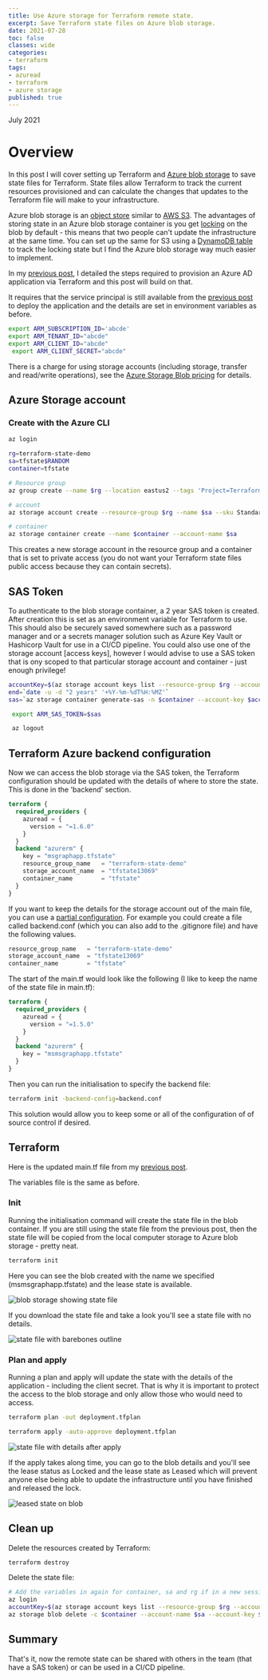 ```yaml
---
title: Use Azure storage for Terraform remote state.
excerpt: Save Terraform state files on Azure blob storage.
date: 2021-07-28
toc: false
classes: wide
categories:
- terraform
tags:
- azuread
- terraform
- azure storage
published: true
---
```

July 2021

# Overview

In this post I will cover setting up Terraform and [Azure blob storage] to save state files for Terraform. State files allow Terraform to track the current resources provisioned and can calculate the changes that updates to the Terraform file will make to your infrastructure.

Azure blob storage is an [object store] similar to [AWS S3]. The advantages of storing state in an Azure blob storage container is you get [locking] on the blob by default - this means that two people can't update the infrastructure at the same time. You can set up the same for S3 using a [DynamoDB table] to track the locking state but I find the Azure blob storage way much easier to implement.

In my [previous post], I detailed the steps required to provision an Azure AD application via Terraform and this post will build on that.

It requires that the service principal is still available from the [previous post] to deploy the application and the details are set in environment variables as before.

```bash
export ARM_SUBSCRIPTION_ID='abcde'
export ARM_TENANT_ID="abcde"
export ARM_CLIENT_ID="abcde"
 export ARM_CLIENT_SECRET="abcde"
```

There is a charge for using storage accounts (including storage, transfer and read/write operations), see the [Azure Storage Blob pricing] for details.

## Azure Storage account

### Create with the Azure CLI

```bash
az login

rg=terraform-state-demo
sa=tfstate$RANDOM
container=tfstate

# Resource group
az group create --name $rg --location eastus2 --tags 'Project=Terraform' 'Env=Demo'

# account
az storage account create --resource-group $rg --name $sa --sku Standard_LRS --encryption-services blob

# container
az storage container create --name $container --account-name $sa
```

This creates a new storage account in the resource group and a container that is set to private access (you do not want your Terraform state files public access because they can contain secrets).

## SAS Token

To authenticate to the blob storage container, a 2 year SAS token is created. After creation this is set as an environment variable for Terraform to use. This should also be securely saved somewhere such as a password manager and or a secrets manager solution such as Azure Key Vault or Hashicorp Vault for use in a CI/CD pipeline.
You could also use one of the storage account [access keys], however I would advise to use a SAS token that is ony scoped to that particular storage account and container - just enough privilege!

```bash
accountKey=$(az storage account keys list --resource-group $rg --account-name $sa --query '[0].value' -o tsv)
end=`date -u -d "2 years" '+%Y-%m-%dT%H:%MZ'`
sas=`az storage container generate-sas -n $container --account-key $accountKey --account-name $sa --https-only --permissions dlrw --expiry $end -o tsv

 export ARM_SAS_TOKEN=$sas

 az logout
```

## Terraform Azure backend configuration

Now we can access the blob storage via the SAS token, the Terraform configuration should be updated with the details of where to store the state. This is done in the 'backend' section.

```terraform
terraform {
  required_providers {
    azuread = {
      version = "=1.6.0"
    }
  }
  backend "azurerm" {
    key = "msgraphapp.tfstate"
    resource_group_name   = "terraform-state-demo"
    storage_account_name  = "tfstate13069"
    container_name        = "tfstate"
  }
}
```

If you want to keep the details for the storage account out of the main file, you can use a [partial configuration]. For example you could create a file called backend.conf (which you can also add to the .gitignore file) and have the following values.

```terraform
resource_group_name   = "terraform-state-demo"
storage_account_name  = "tfstate13069"
container_name        = "tfstate"
```

The start of the main.tf would look like the following (I like to keep the name of the state file in main.tf):

```terraform
terraform {
  required_providers {
    azuread = {
      version = "=1.5.0"
    }
  }
  backend "azurerm" {
    key = "msmsgraphapp.tfstate"
  }
}
```

Then you can run the initialisation to specify the backend file:

```bash
terraform init -backend-config=backend.conf
```

This solution would allow you to keep some or all of the configuration of of source control if desired.

## Terraform

Here is the updated main.tf file from my [previous post].

<script src="https://gist.github.com/MatthewJDavis/2c76473c4d46a54d7930047dd52575b8.js"></script>

The variables file is the same as before.

<script src="https://gist.github.com/MatthewJDavis/69bd18c079b2f7026f637e6674fac03c.js"></script>

### Init

Running the initialisation command will create the state file in the blob container. If you are still using the state file from the previous post, then the state file will be copied from the local computer storage to Azure blob storage - pretty neat.

```bash
terraform init
```

Here you can see the blob created with the name we specified (msmsgraphapp.tfstate) and the lease state is available.

![blob storage showing state file](/images/terraform-azure-backend/state-blob.png)

 If you download the state file and take a look you'll see a state file with no details.

![state file with barebones outline](/images/terraform-azure-backend/blank-state.png)

### Plan and apply

Running a plan and apply will update the state with the details of the application - including the client secret. That is why it is important to protect the access to the blob storage and only allow those who would need to access.

```bash
terraform plan -out deployment.tfplan
```

```bash
terraform apply -auto-approve deployment.tfplan
```

![state file with details after apply](/images/terraform-azure-backend/state-after-apply.png)

If the apply takes along time, you can go to the blob details and you'll see the lease status as Locked and the lease state as Leased which will prevent anyone else being able to update the infrastructure until you have finished and released the lock.

![leased state on blob](/images/terraform-azure-backend/leased-state.png)

## Clean up

Delete the resources created by Terraform:

```bash
terraform destroy
```

Delete the state file:

```bash
# Add the variables in again for container, sa and rg if in a new session.
az login
accountKey=$(az storage account keys list --resource-group $rg --account-name $sa --query '[0].value' -o tsv)
az storage blob delete -c $container --account-name $sa --account-key $accountKey -n msgraphapp.tfstate 
```

## Summary

That's it, now the remote state can be shared with others in the team (that have a SAS token) or can be used in a CI/CD pipeline.

[Azure blob storage]: https://azure.microsoft.com/en-ca/services/storage/blobs/
[object store]: https://en.wikipedia.org/wiki/Object_storage
[AWS S3]: https://aws.amazon.com/s3/
[DynamoDB table]:https://www.terraform.io/docs/language/settings/backends/s3.html
[locking]: https://docs.microsoft.com/en-us/rest/api/storageservices/lease-blob
[previous post]: https://matthewdavis111.com/terraform/terraform-azure-ad-app/
[backend section]: https://www.terraform.io/docs/language/state/backends.html
[partial configuration]: https://www.terraform.io/docs/language/settings/backends/configuration.html#partial-configuration
[access key]: https://www.terraform.io/docs/language/settings/backends/azurerm.html#access_key
[Azure Storage Blob pricing]: https://azure.microsoft.com/en-us/pricing/details/storage/blobs/